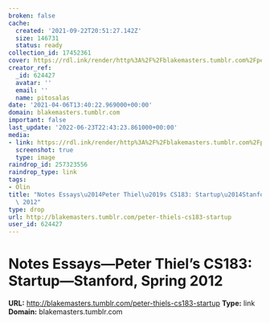 ```yaml
---
broken: false
cache:
  created: '2021-09-22T20:51:27.142Z'
  size: 146731
  status: ready
collection_id: 17452361
cover: https://rdl.ink/render/http%3A%2F%2Fblakemasters.tumblr.com%2Fpeter-thiels-cs183-startup
creator_ref:
  _id: 624427
  avatar: ''
  email: ''
  name: pitosalas
date: '2021-04-06T13:40:22.969000+00:00'
domain: blakemasters.tumblr.com
important: false
last_update: '2022-06-23T22:43:23.861000+00:00'
media:
- link: https://rdl.ink/render/http%3A%2F%2Fblakemasters.tumblr.com%2Fpeter-thiels-cs183-startup
  screenshot: true
  type: image
raindrop_id: 257323556
raindrop_type: link
tags:
- Olin
title: "Notes Essays\u2014Peter Thiel\u2019s CS183: Startup\u2014Stanford, Spring\
  \ 2012"
type: drop
url: http://blakemasters.tumblr.com/peter-thiels-cs183-startup
user_id: 624427
---
```


# Notes Essays—Peter Thiel’s CS183: Startup—Stanford, Spring 2012

**URL:** http://blakemasters.tumblr.com/peter-thiels-cs183-startup
**Type:** link
**Domain:** blakemasters.tumblr.com
